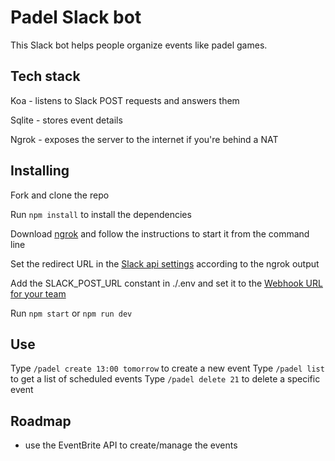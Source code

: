 # Padel Slack bot

This Slack bot helps people organize events like padel games.

## Tech stack

Koa - listens to Slack POST requests and answers them

Sqlite - stores event details

Ngrok - exposes the server to the internet if you're behind a NAT

## Installing

Fork and clone the repo

Run ```npm install``` to install the dependencies

Download [ngrok](https://dashboard.ngrok.com/get-started) and follow the instructions to start it from the command line

Set the redirect URL in the [Slack api settings](https://api.slack.com/apps/A6EMKTEAJ/oauth) according to the ngrok output

Add the SLACK_POST_URL constant in ./.env and set it to the [Webhook URL for your team](https://api.slack.com/apps/A6EMKTEAJ/incoming-webhooks)

Run ```npm start``` or ```npm run dev```

## Use

Type ```/padel create 13:00 tomorrow``` to create a new event
Type ```/padel list``` to get a list of scheduled events
Type ```/padel delete 21``` to delete a specific event

## Roadmap

- use the EventBrite API to create/manage the events
